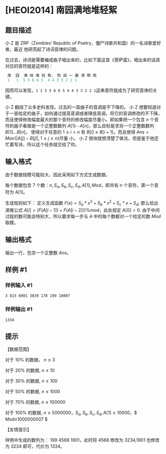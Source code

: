 # [HEOI2014] 南园满地堆轻絮

## 题目描述

小 Z 是 ZRP（Zombies’ Republic of Poetry，僵尸诗歌共和国）的一名诗歌爱好者，最近 他研究起了诗词音律的问题。

在过去，诗词是需要编成曲子唱出来的，比如下面这首《菩萨蛮》，唱出来的话其对应的音符就是这样的：

```cpp
 南  园  满 地 堆 轻 絮， 愁 闻 一 霎 清 明 雨   
 1   1  5 5 6 6 5  4 4 3 3 2 2 1  
```
因而可以发现，`1 1 5 5 6 6 5 4 4 3 3 2 2 1`这串音符就成为了研究音律的关键。

小 Z 翻阅了众多史料发现，过去的一首曲子的音调是不下降的。 小 Z 想要知道对于一首给定的曲子，如何通过提高音调或者降低音调，将它的音调修改的不下降，而且使得修改幅度最大的那个音符的修改幅度尽量小。即如果把一个包含 $n$ 个音 符的曲子看做是一个正整数数列 $A[1] \cdots A[n]$，那么目标是求另一个正整数数列 $B[1]…B[n]$， 使得对于任意的 $1≤i<n$ 有 $B[i] ≤B[i+1]$，而且使得 $Ans = Max\{|A[j]-B[j]|,1≤j≤n\}$尽量 小。
小 Z 很快就想清楚了做法，但是鉴于他还忙着写诗，所以这个任务就交给了你。


## 输入格式

由于数据规模可能较大，因此采用如下方式生成数据。

每个数据包含 7 个数：$n,S_a,S_b,S_c,S_d,A[1],Mod$，即共有 n 个音符，第一个音符为 A[1]。

生成规则如下： 定义生成函数 $F(x) = S_a*x^3 + S_b*x^2 + S_c*x + S_d$; 那么给出递推公式 $A[i] =( F(A[i-1]) + F(A[i-2]) )\%mod$，此处规定 $A[0] = 0$. 由于中间过程的数可能会特别大，所以要求每一步与 $A$ 中的每个数都对一个给定的数 $Mod$ 取模。


## 输出格式

输出一行，包含一个正整数 $Ans$。


## 样例 #1

### 样例输入 #1
```
3 815 6901 3839 178 199 10007
```

### 样例输出 #1

```
1334
```

## 提示

【数据范围】

对于 10% 的数据， $n≤3$

对于 20% 的数据,  $n≤10$

对于 30% 的数据,  $n≤100$

对于 50% 的数据,  $n≤1000$

对于 70% 的数据,  $n≤100000$

对于 100% 的数据, $n≤5000000$，$S_a,S_b,S_c,S_d,A[1] ≤10000$，$ Mod≤1000000007 $

【友情提示】

样例中生成的数列为：  199 4568 1901，此时将 4568 修改为 3234,1901 也修改为 3234 即可，代价为 1334。

